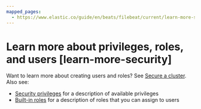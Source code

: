 ```yaml
---
mapped_pages:
  - https://www.elastic.co/guide/en/beats/filebeat/current/learn-more-security.html
---
```


# Learn more about privileges, roles, and users [learn-more-security]

Want to learn more about creating users and roles? See [Secure a cluster](docs-content://deploy-manage/security.md). Also see:

* [Security privileges](elasticsearch://docs/reference/elasticsearch/security-privileges.md) for a description of available privileges
* [Built-in roles](elasticsearch://docs/reference/elasticsearch/roles.md) for a description of roles that you can assign to users

